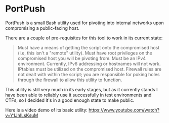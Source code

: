 # PortPush
PortPush is a small Bash utility used for pivoting into internal networks upon compromising a public-facing host.

There are a couple of pre-requisites for this tool to work in its current state:
> Must have a means of getting the script onto the compromised host (i.e, this isn't a "remote" utility).
> Must have root privileges on the compromised host you will be pivoting from.
> Must be an IPv4 environment. Currently, IPv6 addressing or hostnames will not work.
> IPtables must be utilized on the compromised host. 
> Firewall rules are not dealt with within the script; you are responsible for poking holes through the firewall to allow this utility to function.

This utility is still very much in its early stages, but as it currently stands I have been able to reliably use it successfully in test environments and CTFs, so I decided it's in a good enough state to make public.

Here is a video demo of its basic utility: https://www.youtube.com/watch?v=Y1JhILsKsuM



